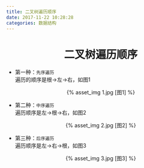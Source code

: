 ```yaml
---
title: 二叉树遍历顺序
date: 2017-11-22 10:28:28
categories: 数据结构
---
```

# <center>二叉树遍历顺序</center>
* 第一种：`先序遍历`  
遍历的顺序是根->左->右，如图1
<center>{% asset_img 1.jpg [图1] %}</center>

* 第二种：`中序遍历`  
遍历顺序是左->根->右，如图2
<center>{% asset_img 2.jpg [图2] %}</center>

* 第三种：`后序遍历`  
遍历顺序是左->右->根，如图3
<center>{% asset_img 3.jpg [图3] %}</center>



